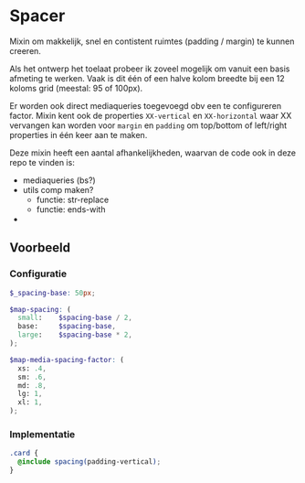 # Spacer

Mixin om makkelijk, snel en contistent ruimtes (padding / margin) te kunnen creeren.

Als het ontwerp het toelaat probeer ik zoveel mogelijk om vanuit een basis afmeting te werken. Vaak is dit één of een halve kolom breedte bij een 12 koloms grid (meestal: 95 of 100px).

Er worden ook direct mediaqueries toegevoegd obv een te configureren factor. Mixin kent ook de properties `XX-vertical` en `XX-horizontal` waar XX vervangen kan worden voor `margin` en `padding` om top/bottom of left/right properties in één keer aan te maken.

Deze mixin heeft een aantal afhankelijkheden, waarvan de code ook in deze repo te vinden is:
- mediaqueries (bs?)
- utils comp maken?
  - functie: str-replace
  - functie: ends-with
-

## Voorbeeld

### Configuratie

```scss
$_spacing-base: 50px;

$map-spacing: (
  small:    $spacing-base / 2,
  base:     $spacing-base,
  large:    $spacing-base * 2,
);

$map-media-spacing-factor: (
  xs: .4,
  sm: .6,
  md: .8,
  lg: 1,
  xl: 1,
);
```

### Implementatie

```scss
.card {
  @include spacing(padding-vertical);
}
```
